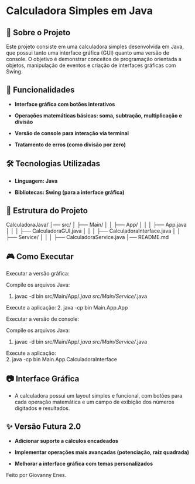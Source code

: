 # Calculadora Simples em Java

## 📌 Sobre o Projeto

Este projeto consiste em uma calculadora simples desenvolvida em Java, que possui tanto uma interface gráfica (GUI) quanto uma versão de console. O objetivo é demonstrar conceitos de programação orientada a objetos, manipulação de eventos e criação de interfaces gráficas com Swing.

## 🚀 Funcionalidades

- **Interface gráfica com botões interativos**

- **Operações matemáticas básicas: soma, subtração, multiplicação e divisão**

- **Versão de console para interação via terminal**

- **Tratamento de erros (como divisão por zero)**

## 🛠 Tecnologias Utilizadas

- **Linguagem: Java**

- **Bibliotecas: Swing (para a interface gráfica)**

## 📁 Estrutura do Projeto

CalculadoraJava/
│── src/
│   ├── Main/
│   │   ├── App/
│   │   │   ├── App.java
│   │   │   ├── CalculadoraGUI.java
│   │   │   ├── CalculadoraInterface.java
│   │   ├── Service/
│   │   │   ├── CalculadoraService.java
│── README.md

## 🎮 Como Executar

Executar a versão gráfica:

Compile os arquivos Java:
1. javac -d bin src/Main/App/*.java src/Main/Service/*.java

Execute a aplicação:
2. java -cp bin Main.App.App


Executar a versão de console:

Compile os arquivos Java:
1. javac -d bin src/Main/App/*.java src/Main/Service/*.java
    
Execute a aplicação:    
2. java -cp bin Main.App.CalculadoraInterface

## 📷 Interface Gráfica

- A calculadora possui um layout simples e funcional, com botões para cada operação matemática e um campo de exibição dos números digitados e resultados.

## ✨ Versão Futura 2.0

- **Adicionar suporte a cálculos encadeados**

- **Implementar operações mais avançadas (potenciação, raiz quadrada)**

- **Melhorar a interface gráfica com temas personalizados**

Feito por Giovanny Enes. 